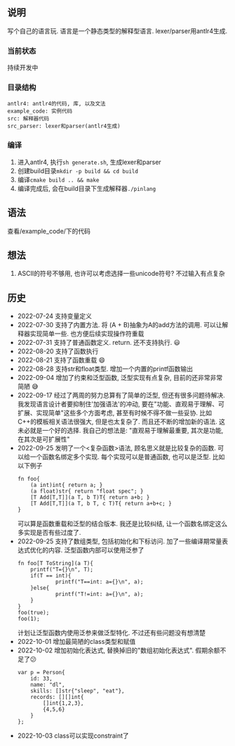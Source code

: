 ## 说明
写个自己的语言玩. 语言是一个静态类型的解释型语言. lexer/parser用antlr4生成. 



### 当前状态
持续开发中 

### 目录结构
    antlr4: antlr4的代码, 库, 以及文法
    example_code: 实例代码
    src: 解释器代码
    src_parser: lexer和parser(antlr4生成)

### 编译
1. 进入antlr4, 执行`sh generate.sh`, 生成lexer和parser
2. 创建build目录`mkdir -p build && cd build`
3. 编译`cmake build .. && make`
4. 编译完成后, 会在build目录下生成解释器`./pinlang`


## 语法
查看/example_code/下的代码

## 想法
1. ASCII的符号不够用, 也许可以考虑选择一些unicode符号? 不过输入有点复杂

## 历史
* 2022-07-24 支持变量定义
* 2022-07-30 支持了内置方法. 将 (A + B)抽象为A的add方法的调用. 可以让解释器实现简单一些. 也方便后续实现操作符重载
* 2022-07-31 支持了普通函数定义. return. 还不支持执行. 😃
* 2022-08-20 支持了函数执行
* 2022-08-21 支持了函数重载 😄
* 2022-08-28 支持str和float类型. 增加一个内置的printf函数输出
* 2022-09-04 增加了约束和泛型函数, 泛型实现有点复杂, 目前的还非常非常简陋 😅
* 2022-09-17 经过了两周的努力总算有了简单的泛型, 但还有很多问题待解决. 我发现语言设计者要抑制住'加强语法'的冲动, 要在"功能、直观易于理解、可扩展、实现简单"这些多个方面考虑, 甚至有时候不得不做一些妥协. 比如C++的模板相关语法很强大, 但是也太复杂了. 而且还不断的增加新的语法. 这未必就是一个好的选择. 我自己的想法是: "直观易于理解最重要, 其次是功能, 在其次是可扩展性"
* 2022-09-25 发明了一个<复杂函数>语法, 顾名思义就是比较复杂的函数. 可以给一个函数名绑定多个实现. 每个实现可以是普通函数, 也可以是泛型. 比如以下例子
    ```
    fn foo{
        (a int)int{ return a; }
        (a float)str{ return "float spec"; }
        [T Add[T,T]](a T, b T)T{ return a+b; }
        [T Add[T,T]](a T, b T, c T)T{ return a+b+c; }
    }
    ```
    可以算是函数重载和泛型的结合版本. 我还是比较纠结, 让一个函数名绑定这么多实现是否有些过度了.
* 2022-09-25 支持了数组类型, 包括初始化和下标访问. 加了一些编译期常量表达式优化的内容. 泛型函数内部可以使用泛参了
    ```
    fn foo[T ToString](a T){
        printf("T={}\n", T);
        if(T == int){
                printf("T==int: a={}\n", a);
        }else{
                printf("T!=int: a={}\n", a);
        }
    }
    foo(true);
    foo(1);
    ```
    计划让泛型函数内使用泛参来做泛型特化. 不过还有些问题没有想清楚
* 2022-10-01 增加最简陋的class类型和赋值
* 2022-10-02 增加初始化表达式, 替换掉旧的"数组初始化表达式". 假期余额不足了😕
    ```
    var p = Person{
        id: 33,
        name: "dl",
        skills: []str{"sleep", "eat"},
        records: [][]int{ 
            []int{1,2,3},
            {4,5,6}
        }
    };
    ```
* 2022-10-03 class可以实现constraint了
